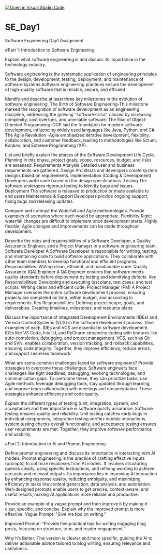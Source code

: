 [![Open in Visual Studio Code](https://classroom.github.com/assets/open-in-vscode-2e0aaae1b6195c2367325f4f02e2d04e9abb55f0b24a779b69b11b9e10269abc.svg)](https://classroom.github.com/online_ide?assignment_repo_id=18389401&assignment_repo_type=AssignmentRepo)
# SE_Day1
Software Engineering Day1 Assignment

#Part 1: Introduction to Software Engineering

Explain what software engineering is and discuss its importance in the technology industry.

Software engineering is the systematic application of engineering principles to the design, development, testing, deployment, and maintenance of software systems.Software engineering practices ensure the development of high-quality software that is reliable, secure, and efficient

Identify and describe at least three key milestones in the evolution of software engineering.
The Birth of Software Engineering-This milestone marked the recognition of software development as an engineering discipline, addressing the growing "software crisis" caused by increasing complexity, cost overruns, and unreliable software.
The Rise of Object-Oriented Programming-OOP laid the foundation for modern software development, influencing widely used languages like Java, Python, and C#.
The Agile Revolution -Agile emphasized iterative development, flexibility, collaboration, and customer feedback, leading to methodologies like Scrum, Kanban, and Extreme Programming (XP).

List and briefly explain the phases of the Software Development Life Cycle.
Planning
In this phase, project goals, scope, resources, budget, and risks are assessed.
 Requirements Analysis
Detailed user and business requirements are gathered.
Design
Architects and developers create system designs based on requirements.
Implementation (Coding & Development)
Developers write code based on the design specifications.
Testing
The software undergoes rigorous testing to identify bugs and issues.
 Deployment
The software is released to production or made available to end users
Maintenance & Support
Developers provide ongoing support, fixing bugs and releasing updates.

Compare and contrast the Waterfall and Agile methodologies. Provide examples of scenarios where each would be appropriate.
Flexibility	Rigid; waterfall changes are difficult to implement once development starts.	Highly flexible; Agile changes and improvements can be made throughout development.

Describe the roles and responsibilities of a Software Developer, a Quality Assurance Engineer, and a Project Manager in a software engineering team.
Software Developer
A Software Developer is responsible for writing, testing, and maintaining code to build software applications. They collaborate with other team members to develop functional and efficient programs.
Responsibilities:
Writing clean, efficient, and maintainable code.
Quality Assurance (QA) Engineer
A QA Engineer ensures that software meets quality standards before deployment by testing and identifying defects.
Key Responsibilities:
Developing and executing test plans, test cases, and test scripts.
Writing clean and efficient code.
 Project Manager (PM)
A Project Manager oversees the entire software development process, ensuring projects are completed on time, within budget, and according to requirements.
Key Responsibilities:
Defining project scope, goals, and deliverables.
Creating timelines, milestones, and resource plans.

Discuss the importance of Integrated Development Environments (IDEs) and Version Control Systems (VCS) in the software development process. Give examples of each.
IDEs and VCS are essential in software development. IDEs like VS Code, IntelliJ, and PyCharm streamline coding with features like auto-completion, debugging, and project management. VCS, such as Git and SVN, enables collaboration, version tracking, and rollback capabilities, ensuring code integrity. Together, they improve efficiency, reduce errors, and support seamless teamwork.

What are some common challenges faced by software engineers? Provide strategies to overcome these challenges.
Software engineers face challenges like tight deadlines, debugging, evolving technologies, and communication gaps. To overcome these, they can prioritize tasks, use Agile methods, leverage debugging tools, stay updated through learning, and improve team collaboration with meetings and documentation. These strategies enhance efficiency and code quality.

Explain the different types of testing (unit, integration, system, and acceptance) and their importance in software quality assurance.
Software testing ensures quality and reliability. Unit testing catches early bugs in individual components, integration testing verifies module interactions, system testing checks overall functionality, and acceptance testing ensures user requirements are met. Together, they improve software performance and usability.

#Part 2: Introduction to AI and Prompt Engineering


Define prompt engineering and discuss its importance in interacting with AI models.
Prompt engineering is the practice of crafting effective inputs (prompts) to optimize responses from AI models. It involves structuring queries clearly, using specific instructions, and refining wording to achieve accurate and relevant outputs.
Its importance lies in improving AI interaction by enhancing response quality, reducing ambiguity, and maximizing efficiency in tasks like content generation, data analysis, and automation. Well-designed prompts enable users to get precise, context-aware, and useful results, making AI applications more reliable and productive.

Provide an example of a vague prompt and then improve it by making it clear, specific, and concise. Explain why the improved prompt is more effective.
Vague Prompt: "Give me tips on writing."

Improved Prompt: "Provide five practical tips for writing engaging blog posts, focusing on structure, tone, and reader engagement."

Why It’s Better: This version is clearer and more specific, guiding the AI to deliver actionable advice tailored to blog writing, ensuring relevance and usefulness.
